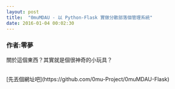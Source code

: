 ```yaml
---
layout: post
title:  "0muMDAU - 以 Python-Flask 實做分散部落個管理系統" 
date: 2016-01-04 00:02:30 
---
```

### 作者:零夢

關於這個東西？其實就是個很神奇的小玩具？


<br />
[先丟個網址吧](https://github.com/0mu-Project/0muMDAU-Flask)


			
